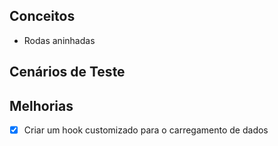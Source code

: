 ## Conceitos

- Rodas aninhadas

## Cenários de Teste

## Melhorias

- [x] Criar um hook customizado para o carregamento de dados
